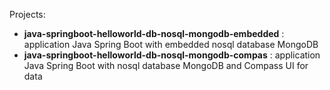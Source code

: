 Projects:
- **java-springboot-helloworld-db-nosql-mongodb-embedded** : application Java Spring Boot with embedded nosql database MongoDB 
- **java-springboot-helloworld-db-nosql-mongodb-compas** : application Java Spring Boot with nosql database MongoDB and Compass UI for data